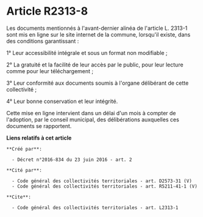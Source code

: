 # Article R2313-8

Les documents mentionnés à l'avant-dernier alinéa de l'article L. 2313-1 sont mis en ligne sur le site internet de la
commune, lorsqu'il existe, dans des conditions garantissant : 

1° Leur accessibilité intégrale et sous un format non modifiable ; 

2° La gratuité et la facilité de leur accès par le public, pour leur lecture comme pour leur téléchargement ; 

3° Leur conformité aux documents soumis à l'organe délibérant de cette collectivité ; 

4° Leur bonne conservation et leur intégrité. 

Cette mise en ligne intervient dans un délai d'un mois à compter de l'adoption, par le conseil municipal, des délibérations
auxquelles ces documents se rapportent.

**Liens relatifs à cet article**

	**Créé par**:

	  - Décret n°2016-834 du 23 juin 2016 - art. 2

	**Cité par**:

	  - Code général des collectivités territoriales - art. D2573-31 (V)
	  - Code général des collectivités territoriales - art. R5211-41-1 (V)

	**Cite**:

	  - Code général des collectivités territoriales - art. L2313-1

